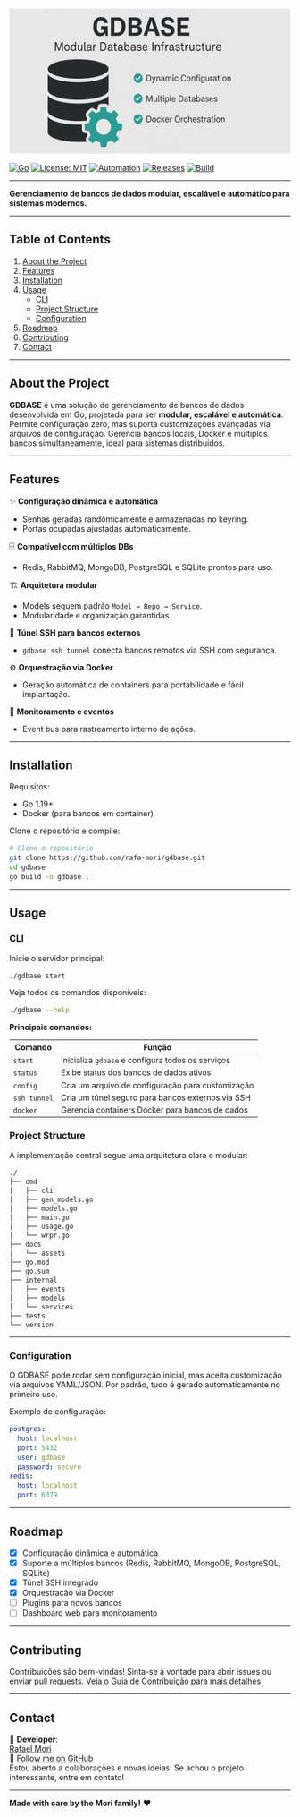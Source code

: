#

![GDBASE Banner](/docs/assets/top_banner.png)

[![Go](https://img.shields.io/badge/Go-1.19+-00ADD8?logo=go&logoColor=white)](https://go.dev/)
[![License: MIT](https://img.shields.io/badge/license-MIT-green.svg)](https://github.com/rafa-mori/gdbase/blob/main/LICENSE)
[![Automation](https://img.shields.io/badge/automation-zero%20config-blue)](#features)
[![Releases](https://img.shields.io/github/v/release/rafa-mori/goforge?include_prereleases)](https://github.com/rafa-mori/goforge/releases)
[![Build](https://github.com/rafa-mori/gdbase/actions/workflows/release.yml/badge.svg)](https://github.com/rafa-mori/gdbase/actions/workflows/release.yml)

---

**Gerenciamento de bancos de dados modular, escalável e automático para sistemas modernos.**

---

## **Table of Contents**

1. [About the Project](#about-the-project)
2. [Features](#features)
3. [Installation](#installation)
4. [Usage](#usage)
    - [CLI](#cli)
    - [Project Structure](#project-structure)
    - [Configuration](#configuration)
5. [Roadmap](#roadmap)
6. [Contributing](#contributing)
7. [Contact](#contact)

---

## **About the Project**

**GDBASE** é uma solução de gerenciamento de bancos de dados desenvolvida em Go, projetada para ser **modular, escalável e automática**. Permite configuração zero, mas suporta customizações avançadas via arquivos de configuração. Gerencia bancos locais, Docker e múltiplos bancos simultaneamente, ideal para sistemas distribuídos.

---

## **Features**

✨ **Configuração dinâmica e automática**

- Senhas geradas randômicamente e armazenadas no keyring.
- Portas ocupadas ajustadas automaticamente.

🗄️ **Compatível com múltiplos DBs**

- Redis, RabbitMQ, MongoDB, PostgreSQL e SQLite prontos para uso.

🏗️ **Arquitetura modular**

- Models seguem padrão `Model → Repo → Service`.
- Modularidade e organização garantidas.

🔐 **Túnel SSH para bancos externos**

- `gdbase ssh tunnel` conecta bancos remotos via SSH com segurança.

⚙️ **Orquestração via Docker**

- Geração automática de containers para portabilidade e fácil implantação.

📡 **Monitoramento e eventos**

- Event bus para rastreamento interno de ações.

---

## **Installation**

Requisitos:

- Go 1.19+
- Docker (para bancos em container)

Clone o repositório e compile:

```sh
# Clone o repositório
git clone https://github.com/rafa-mori/gdbase.git
cd gdbase
go build -o gdbase .
```

---

## **Usage**

### CLI

Inicie o servidor principal:

```sh
./gdbase start
```

Veja todos os comandos disponíveis:

```sh
./gdbase --help
```

**Principais comandos:**

| Comando      | Função                                             |
|--------------|----------------------------------------------------|
| `start`      | Inicializa `gdbase` e configura todos os serviços  |
| `status`     | Exibe status dos bancos de dados ativos            |
| `config`     | Cria um arquivo de configuração para customização  |
| `ssh tunnel` | Cria um túnel seguro para bancos externos via SSH  |
| `docker`     | Gerencia containers Docker para bancos de dados    |

### Project Structure

A implementação central segue uma arquitetura clara e modular:

```plaintext
./
├── cmd
│   ├── cli
│   ├── gen_models.go
│   ├── models.go
│   ├── main.go
│   ├── usage.go
│   └── wrpr.go
├── docs
│   └── assets
├── go.mod
├── go.sum
├── internal
│   ├── events
│   ├── models
│   └── services
├── tests
└── version
```

---

### Configuration

O GDBASE pode rodar sem configuração inicial, mas aceita customização via arquivos YAML/JSON. Por padrão, tudo é gerado automaticamente no primeiro uso.

Exemplo de configuração:

```yaml
postgres:
  host: localhost
  port: 5432
  user: gdbase
  password: secure
redis:
  host: localhost
  port: 6379
```

---

## **Roadmap**

- [x] Configuração dinâmica e automática
- [x] Suporte a múltiplos bancos (Redis, RabbitMQ, MongoDB, PostgreSQL, SQLite)
- [x] Túnel SSH integrado
- [x] Orquestração via Docker
- [ ] Plugins para novos bancos
- [ ] Dashboard web para monitoramento

---

## **Contributing**

Contribuições são bem-vindas! Sinta-se à vontade para abrir issues ou enviar pull requests. Veja o [Guia de Contribuição](docs/CONTRIBUTING.md) para mais detalhes.

---

## **Contact**

💌 **Developer**:  
[Rafael Mori](mailto:rafa-mori@gmail.com)  
💼 [Follow me on GitHub](https://github.com/rafa-mori)  
Estou aberto a colaborações e novas ideias. Se achou o projeto interessante, entre em contato!

---

**Made with care by the Mori family!** ❤️
